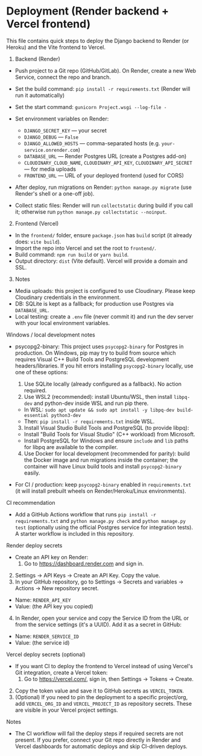 # Deployment (Render backend + Vercel frontend)

This file contains quick steps to deploy the Django backend to Render (or Heroku) and the Vite frontend to Vercel.

1) Backend (Render)

- Push project to a Git repo (GitHub/GitLab). On Render, create a new Web Service, connect the repo and branch.
- Set the build command: `pip install -r requirements.txt` (Render will run it automatically)
- Set the start command: `gunicorn Project.wsgi --log-file -`
- Set environment variables on Render:
  - `DJANGO_SECRET_KEY` — your secret
  - `DJANGO_DEBUG` — `False`
  - `DJANGO_ALLOWED_HOSTS` — comma-separated hosts (e.g. `your-service.onrender.com`)
  - `DATABASE_URL` — Render Postgres URL (create a Postgres add-on)
  - `CLOUDINARY_CLOUD_NAME`, `CLOUDINARY_API_KEY`, `CLOUDINARY_API_SECRET` — for media uploads
  - `FRONTEND_URL` — URL of your deployed frontend (used for CORS)

- After deploy, run migrations on Render: `python manage.py migrate` (use Render's shell or a one-off job).
- Collect static files: Render will run `collectstatic` during build if you call it; otherwise run `python manage.py collectstatic --noinput`.

2) Frontend (Vercel)

- In the `frontend/` folder, ensure `package.json` has `build` script (it already does: `vite build`).
- Import the repo into Vercel and set the root to `frontend/`.
- Build command: `npm run build` or `yarn build`.
- Output directory: `dist` (Vite default). Vercel will provide a domain and SSL.

3) Notes

- Media uploads: this project is configured to use Cloudinary. Please keep Cloudinary credentials in the environment.
- DB: SQLite is kept as a fallback; for production use Postgres via `DATABASE_URL`.
- Local testing: create a `.env` file (never commit it) and run the dev server with your local environment variables.

Windows / local development notes

- psycopg2-binary: This project uses `psycopg2-binary` for Postgres in production. On Windows, pip may try to build from source which requires Visual C++ Build Tools and PostgreSQL development headers/libraries. If you hit errors installing `psycopg2-binary` locally, use one of these options:
  1. Use SQLite locally (already configured as a fallback). No action required.
  2. Use WSL2 (recommended): install Ubuntu/WSL, then install `libpq-dev` and python-dev inside WSL and run pip there.
    - In WSL: `sudo apt update && sudo apt install -y libpq-dev build-essential python3-dev`
    - Then: `pip install -r requirements.txt` inside WSL.
  3. Install Visual Studio Build Tools and PostgreSQL (to provide libpq):
    - Install "Build Tools for Visual Studio" (C++ workload) from Microsoft.
    - Install PostgreSQL for Windows and ensure `include` and `lib` paths for libpq are available to the compiler.
  4. Use Docker for local development (recommended for parity): build the Docker image and run migrations inside the container; the container will have Linux build tools and install `psycopg2-binary` easily.

- For CI / production: keep `psycopg2-binary` enabled in `requirements.txt` (it will install prebuilt wheels on Render/Heroku/Linux environments).

CI recommendation

- Add a GitHub Actions workflow that runs `pip install -r requirements.txt` and `python manage.py check` and `python manage.py test` (optionally using the official Postgres service for integration tests). A starter workflow is included in this repository.

Render deploy secrets

- Create an API key on Render:
  1. Go to https://dashboard.render.com and sign in.
 2. Settings → API Keys → Create an API Key. Copy the value.
 3. In your GitHub repository, go to Settings → Secrets and variables → Actions → New repository secret.
   - Name: `RENDER_API_KEY`
   - Value: (the API key you copied)
 4. In Render, open your service and copy the Service ID from the URL or from the service settings (it's a UUID). Add it as a secret in GitHub:
   - Name: `RENDER_SERVICE_ID`
   - Value: (the service id)

Vercel deploy secrets (optional)

- If you want CI to deploy the frontend to Vercel instead of using Vercel's Git integration, create a Vercel token:
  1. Go to https://vercel.com/, sign in, then Settings → Tokens → Create.
 2. Copy the token value and save it to GitHub secrets as `VERCEL_TOKEN`.
 3. (Optional) If you need to pin the deployment to a specific project/org, add `VERCEL_ORG_ID` and `VERCEL_PROJECT_ID` as repository secrets. These are visible in your Vercel project settings.

Notes

- The CI workflow will fail the deploy steps if required secrets are not present. If you prefer, connect your Git repo directly in Render and Vercel dashboards for automatic deploys and skip CI-driven deploys.
